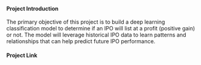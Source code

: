 #### Project Introduction
The primary objective of this project is to build a deep learning classification model to determine if an IPO will list at a profit (positive gain) or not. The model will leverage historical IPO data to learn patterns and relationships that can help predict future IPO performance.

#### Project Link
